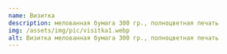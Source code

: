 ```yaml
---
name: Визитка
description: мелованная бумага 300 гр., полноцветная печать
img: /assets/img/pic/visitka1.webp
alt: Визитка мелованная бумага 300 гр., полноцветная печать
---
```

